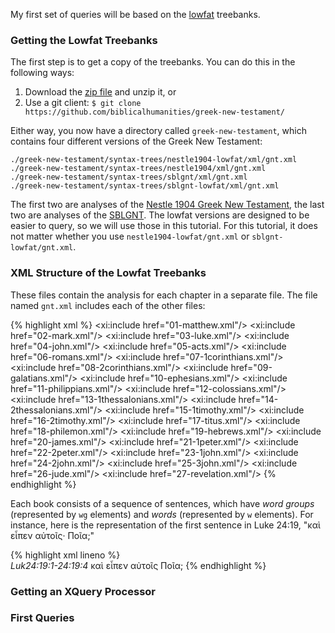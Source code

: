 My first set of queries will be based on the [lowfat](https://github.com/biblicalhumanities/greek-new-testament/tree/master/syntax-trees) treebanks. 


### Getting the Lowfat Treebanks

The first step is to get a copy of the treebanks.  You can do this in the following ways:

1. Download the [zip file](https://github.com/biblicalhumanities/greek-new-testament/archive/master.zip) and unzip it, or
2. Use a git client: 
`$ git clone https://github.com/biblicalhumanities/greek-new-testament/`

Either way, you now have a directory called `greek-new-testament`, which contains four different versions of the Greek New Testament:

    ./greek-new-testament/syntax-trees/nestle1904-lowfat/xml/gnt.xml
    ./greek-new-testament/syntax-trees/nestle1904/xml/gnt.xml
    ./greek-new-testament/syntax-trees/sblgnt/xml/gnt.xml
    ./greek-new-testament/syntax-trees/sblgnt-lowfat/xml/gnt.xml

The first two are analyses of the [Nestle 1904 Greek New Testament](https://sites.google.com/site/nestle1904/), the last two are analyses of the [SBLGNT](http://sblgnt.com/). The lowfat versions are designed to be easier to query, so we will use those in this tutorial.  For this tutorial, it does not matter whether you use `nestle1904-lowfat/gnt.xml` or `sblgnt-lowfat/gnt.xml`.

### XML Structure of the Lowfat Treebanks

These files contain the analysis for each chapter in a separate file. The file named `gnt.xml` includes each of the other files:

{% highlight xml %}
    <gnt xmlns:xi="http://www.w3.org/2001/XInclude">
        <xi:include href="01-matthew.xml"/>
        <xi:include href="02-mark.xml"/>
        <xi:include href="03-luke.xml"/>
        <xi:include href="04-john.xml"/>
        <xi:include href="05-acts.xml"/>
        <xi:include href="06-romans.xml"/>
        <xi:include href="07-1corinthians.xml"/>
        <xi:include href="08-2corinthians.xml"/>
        <xi:include href="09-galatians.xml"/>
        <xi:include href="10-ephesians.xml"/>
        <xi:include href="11-philippians.xml"/>
        <xi:include href="12-colossians.xml"/>
        <xi:include href="13-1thessalonians.xml"/>
        <xi:include href="14-2thessalonians.xml"/>
        <xi:include href="15-1timothy.xml"/>
        <xi:include href="16-2timothy.xml"/>
        <xi:include href="17-titus.xml"/>
        <xi:include href="18-philemon.xml"/>
        <xi:include href="19-hebrews.xml"/>
        <xi:include href="20-james.xml"/>
        <xi:include href="21-1peter.xml"/>
        <xi:include href="22-2peter.xml"/>
        <xi:include href="23-1john.xml"/>
        <xi:include href="24-2john.xml"/>
        <xi:include href="25-3john.xml"/>
        <xi:include href="26-jude.xml"/>
        <xi:include href="27-revelation.xml"/>
    </gnt>
{% endhighlight %}

Each book consists of a sequence of sentences, which have *word groups* (represented by `wg` elements) and *words* (represented by `w` elements).  For instance, here is the representation of the first sentence in Luke 24:19, "καὶ εἶπεν αὐτοῖς· Ποῖα;"

{% highlight xml lineno %}    
    <sentence>
      <cite>Luk24:19:1-24:19:4</cite>
      <wg nodeId="420240190010040" class="cl" role="s">
        <w morphId="42024019001" class="conj" lemma="καί">καὶ</w>
        <wg nodeId="420240190020030" class="cl">
          <wg nodeId="420240190020020" class="cl" head="true">
            <w morphId="42024019002" 
               class="verb" 
               role="v" 
               head="true" 
               lemma="λέγω"
               person="third"
               number="singular"
               tense="aorist"
               voice="active"
               mood="indicative">εἶπεν</w>
            <w morphId="42024019003" 
               class="pron" 
               role="io" 
               lemma="αὐτός" 
               case="dative"
               gender="masculine"
               number="plural">αὐτοῖς</w>
          </wg>
          <w morphId="42024019004" 
             class="pron" 
             lemma="ποῖος" 
             case="accusative"
             gender="neuter"
             number="plural">Ποῖα;</w>
        </wg>
      </wg>
    </sentence>
{% endhighlight %}

### Getting an XQuery Processor


### First Queries

